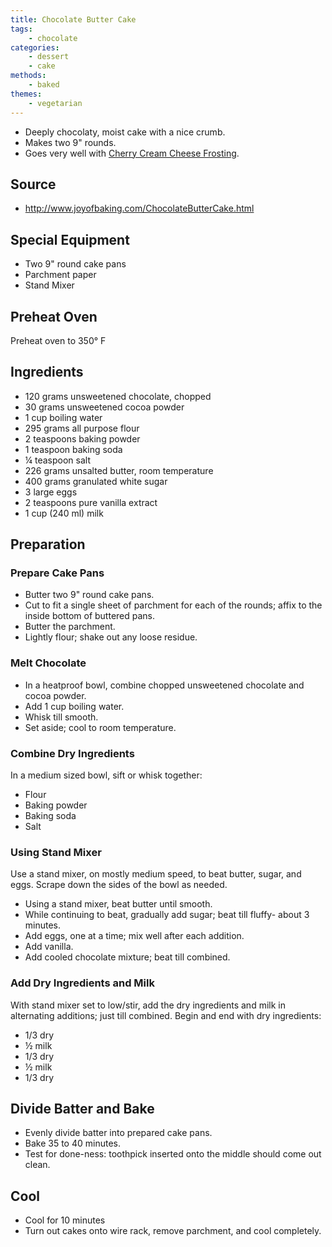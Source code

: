 ```yaml
---
title: Chocolate Butter Cake
tags:
    - chocolate
categories: 
    - dessert
    - cake
methods:
    - baked
themes:
    - vegetarian
---
```


-   Deeply chocolaty, moist cake with a nice crumb.
-   Makes two 9" rounds.
-   Goes very well with [Cherry Cream Cheese Frosting](/recipes/Cherry_Cream_Cheese_Frosting.md).

## Source

-   http://www.joyofbaking.com/ChocolateButterCake.html

## Special Equipment

-   Two 9" round cake pans
-   Parchment paper
-   Stand Mixer

## Preheat Oven

Preheat oven to 350° F

## Ingredients

-   120 grams unsweetened chocolate, chopped
-   30 grams unsweetened cocoa powder
-   1 cup boiling water
-   295 grams all purpose flour
-   2 teaspoons baking powder
-   1 teaspoon baking soda
-   ¼ teaspoon salt
-   226 grams unsalted butter, room temperature
-   400 grams granulated white sugar
-   3 large eggs
-   2 teaspoons pure vanilla extract
-   1 cup (240 ml) milk

## Preparation

### Prepare Cake Pans

-   Butter two 9" round cake pans.
-   Cut to fit a single sheet of parchment for each of the rounds; affix
    to the inside bottom of buttered pans.
-   Butter the parchment.
-   Lightly flour; shake out any loose residue.

### Melt Chocolate

-   In a heatproof bowl, combine chopped unsweetened chocolate and cocoa
    powder.
-   Add 1 cup boiling water.
-   Whisk till smooth.
-   Set aside; cool to room temperature.

### Combine Dry Ingredients

In a medium sized bowl, sift or whisk together:

-   Flour
-   Baking powder
-   Baking soda
-   Salt

### Using Stand Mixer

Use a stand mixer, on mostly medium speed, to beat butter, sugar, and
eggs. Scrape down the sides of the bowl as needed.

-   Using a stand mixer, beat butter until smooth.
-   While continuing to beat, gradually add sugar; beat till fluffy-
    about 3 minutes.
-   Add eggs, one at a time; mix well after each addition.
-   Add vanilla.
-   Add cooled chocolate mixture; beat till combined.

### Add Dry Ingredients and Milk

With stand mixer set to low/stir, add the dry ingredients and milk in
alternating additions; just till combined. Begin and end with dry
ingredients:

-   1/3 dry
-   ½ milk
-   1/3 dry
-   ½ milk
-   1/3 dry

## Divide Batter and Bake

-   Evenly divide batter into prepared cake pans.
-   Bake 35 to 40 minutes.
-   Test for done-ness: toothpick inserted onto the middle should come
    out clean.

## Cool

-   Cool for 10 minutes
-   Turn out cakes onto wire rack, remove parchment, and cool
    completely.
